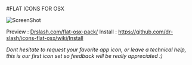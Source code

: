 #FLAT ICONS FOR OSX

![ScreenShot](http://drslash.com/wp-content/uploads/2014/07/SLASHOS.jpg)

Preview : [Drslash.com/flat-osx-pack/](http://en.drslash.com/flat-osx-pack/)
Install : https://github.com/dr-slash/icons-flat-osx/wiki/Install

*Dont hesitate to request your favorite app icon, or leave a technical help, this is our first icon set so feedback will be really appreciated :)*
